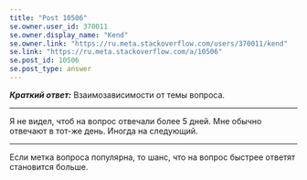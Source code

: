 ```yaml
---
title: "Post 10506"
se.owner.user_id: 370011
se.owner.display_name: "Kend"
se.owner.link: "https://ru.meta.stackoverflow.com/users/370011/kend"
se.link: "https://ru.meta.stackoverflow.com/a/10506"
se.post_id: 10506
se.post_type: answer
---
```

<p><strong><em>Краткий ответ:</em></strong> Взаимозависимости от темы вопроса.</p>

<hr>

<p>Я не видел, чтоб на вопрос отвечали более 5 дней. Мне обычно отвечают в тот-же день. Иногда на следующий.</p>

<hr>

<p>Если метка вопроса популярна, то шанс, что на вопрос быстрее ответят становится больше.</p>
